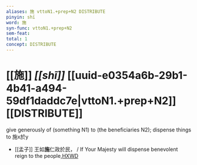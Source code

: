 ```yaml
---
aliases: 施 vttoN1.+prep+N2 DISTRIBUTE
pinyin: shī
word: 施
syn-func: vttoN1.+prep+N2
sem-feat: 
total: 1
concept: DISTRIBUTE 
---
```

# [[施]] *[[shī]]*  [[uuid-e0354a6b-29b1-4b41-a494-59df1daddc7e|vttoN1.+prep+N2]] [[DISTRIBUTE]]
give generously of (something N1) to (the beneficiaries N2); dispense things to 施x於y
 - [[孟子]] 王如**施**仁政於民， / If Your Majesty will dispense benevolent reign to the people,[HXWD](https://hxwd.org/textview.html?location=KR1h0001_tls_001-19a.5)